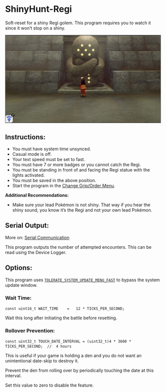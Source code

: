 # ShinyHunt-Regi

Soft-reset for a shiny Regi golem. This program requires you to watch it since it won’t stop on a shiny.

<img src="images/ShinyHunt-Regi.jpg" width="800">

## Instructions:
- You must have system time unsynced.
- Casual mode is off.
- Your text speed must be set to fast.
- You must have 7 or more badges or you cannot catch the Regi.
- You must be standing in front of and facing the Regi statue with the lights activated.
- You must be saved in the above position.
-	Start the program in the [Change Grip/Order Menu](../Appendix/ChangeGripOrderMenu.md).

**Additional Recommendations:**
- Make sure your lead Pokémon is not shiny. That way if you hear the shiny sound, you know it’s the Regi and not your own lead Pokémon.

## Serial Output:

More on: [Serial Communication](../SerialCommunication.md)

This program outputs the number of attempted encounters. This can be read using the Device Logger.

## Options:

This program uses [`TOLERATE_SYSTEM_UPDATE_MENU_FAST`](../Appendix/GlobalSettings.md#tolerate-system-update-menu-fast) to bypass the system update window.

### Wait Time:
```
const uint16_t WAIT_TIME    =   12 * TICKS_PER_SECOND;
```
Wait this long after initiating the battle before resetting.

### Rollover Prevention:
```
const uint32_t TOUCH_DATE_INTERVAL = (uint32_t)4 * 3600 * TICKS_PER_SECOND;  //  4 hours
```
This is useful if your game is holding a den and you do not want an unintentional date-skip to destroy it.

Prevent the den from rolling over by periodically touching the date at this interval.

Set this value to zero to disable the feature.
